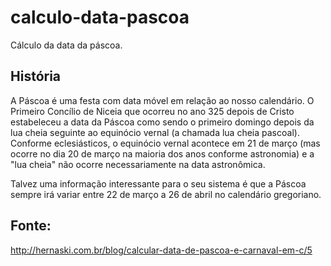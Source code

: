 # calculo-data-pascoa
Cálculo da data da páscoa.

## História
A Páscoa é uma festa com data móvel em relação ao nosso calendário. O Primeiro Concílio de Niceia que ocorreu no ano 325 depois de Cristo estabeleceu a data da Páscoa como sendo o primeiro domingo depois da lua cheia seguinte ao equinócio vernal (a chamada lua cheia pascoal). Conforme eclesiásticos, o equinócio vernal acontece em 21 de março (mas ocorre no dia 20 de março na maioria dos anos conforme astronomia) e a "lua cheia" não ocorre necessariamente na data astronômica.

Talvez uma informação interessante para o seu sistema é que a Páscoa sempre irá variar entre 22 de março a 26 de abril no calendário gregoriano.

## Fonte:
http://hernaski.com.br/blog/calcular-data-de-pascoa-e-carnaval-em-c/5
